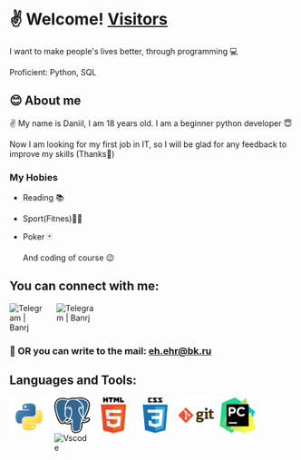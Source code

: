 ﻿# ✌️ Welcome! [Visitors](https://visitor-badge.glitch.me/badge?page_id=banrj) 

I want to make people's lives better, through programming 💻

Proficient: Python, SQL
## 😊 About me 

✌️ My name is Daniil, I am 18 years old. I am a beginner python developer 😇

Now I am looking for my first job in IT, so I will be glad for any feedback to improve my skills (Thanks🙏)

### My Hobies
* Reading 📚
* Sport(Fitnes)🏋️‍♂️
* Poker 🃏

  And coding of course 😉

## You can connect with me:

[<img align="left" alt="Telegram | Banrj" width="63px" src="https://popravko.com/upload/medialibrary/b43/6f22qo661pg8ka2xe753geqr3tzh1yel.png" style="margin-right: 20px"/>][Telegram]
[<img align="left" alt="Telegram | Banrj" width="67px" src="https://flamenco.msk.ru/icons/vk.svg" />][Vk]

<br/>
<br/>
<br/>

### 📧 OR you can write to the mail: eh.ehr@bk.ru

## Languages and Tools:
<img align="left" alt="Python" width="69px" src="https://raw.githubusercontent.com/github/explore/80688e429a7d4ef2fca1e82350fe8e3517d3494d/topics/python/python.png" style="margin-right: 10px" />
<img align="left" alt="PostgreSQL" width="63px" src=  "https://raw.githubusercontent.com/github/explore/80688e429a7d4ef2fca1e82350fe8e3517d3494d/topics/postgresql/postgresql.png " style="margin-right: 10px" />
<img align="left" alt="HTML5" width="63px" src="https://raw.githubusercontent.com/github/explore/80688e429a7d4ef2fca1e82350fe8e3517d3494d/topics/html/html.png" style="margin-right: 10px"/>
<img align="left" alt="CSS3" width="63px" src="https://raw.githubusercontent.com/github/explore/80688e429a7d4ef2fca1e82350fe8e3517d3494d/topics/css/css.png"  style="margin-right: 10px"/>
<img align="left" alt="GIT" width="63px" src="https://raw.githubusercontent.com/github/explore/80688e429a7d4ef2fca1e82350fe8e3517d3494d/topics/git/git.png"  style="margin-right: 10px"/>
<img align="left" alt="Pycharm" width="63px" src="https://raw.githubusercontent.com/github/explore/d8574c7bce27faa27fb879bca56dfe351ee66efd/topics/pycharm/pycharm.png
"  style="margin-right: 10px"/>
<img align="left" alt="Vscode" width="63px" src="https://avatars.githubusercontent.com/u/62039782?v=4"  style="margin-right: 10px"/>


[Telegram]: https://t.me/Banrj_22
[Vk]: https://vk.com/id739284838

